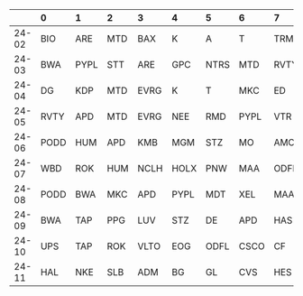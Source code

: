 |       | 0    | 1    | 2   | 3    | 4    | 5    | 6    | 7    | 8   | 9   |
|:------|:-----|:-----|:----|:-----|:-----|:-----|:-----|:-----|:----|:----|
| 24-02 | BIO  | ARE  | MTD | BAX  | K    | A    | T    | TRMB | IEX | DIS |
| 24-03 | BWA  | PYPL | STT | ARE  | GPC  | NTRS | MTD  | RVTY | PFG | TGT |
| 24-04 | DG   | KDP  | MTD | EVRG | K    | T    | MKC  | ED   | KHC | PEP |
| 24-05 | RVTY | APD  | MTD | EVRG | NEE  | RMD  | PYPL | VTR  | PNW | KMB |
| 24-06 | PODD | HUM  | APD | KMB  | MGM  | STZ  | MO   | AMCR | D   | FE  |
| 24-07 | WBD  | ROK  | HUM | NCLH | HOLX | PNW  | MAA  | ODFL | UDR | FE  |
| 24-08 | PODD | BWA  | MKC | APD  | PYPL | MDT  | XEL  | MAA  | O   | JNJ |
| 24-09 | BWA  | TAP  | PPG | LUV  | STZ  | DE   | APD  | HAS  | FDS | MKC |
| 24-10 | UPS  | TAP  | ROK | VLTO | EOG  | ODFL | CSCO | CF   | PPG | APD |
| 24-11 | HAL  | NKE  | SLB | ADM  | BG   | GL   | CVS  | HES  | DAY | JBL |